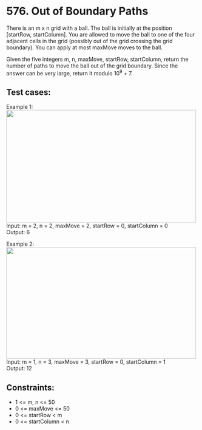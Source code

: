 # 576. Out of Boundary Paths

There is an m x n grid with a ball. The ball is initially at the position [startRow, startColumn]. You are allowed to move the ball to one of the four adjacent cells in the grid (possibly out of the grid crossing the grid boundary). You can apply at most maxMove moves to the ball.

Given the five integers m, n, maxMove, startRow, startColumn, return the number of paths to move the ball out of the grid boundary. Since the answer can be very large, return it modulo 10<sup>9</sup> + 7.

## Test cases:

Example 1: \
<img alt="" src="https://assets.leetcode.com/uploads/2021/04/28/out_of_boundary_paths_1.png" style="width: 500px; height: 296px;"> \
Input: m = 2, n = 2, maxMove = 2, startRow = 0, startColumn = 0 \
Output: 6

Example 2: \
<img alt="" src="https://assets.leetcode.com/uploads/2021/04/28/out_of_boundary_paths_2.png" style="width: 500px; height: 293px;"> \
Input: m = 1, n = 3, maxMove = 3, startRow = 0, startColumn = 1 \
Output: 12

## Constraints:

- 1 <= m, n <= 50
- 0 <= maxMove <= 50
- 0 <= startRow < m
- 0 <= startColumn < n
